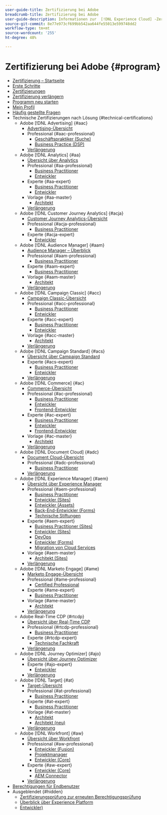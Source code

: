 ```yaml
---
user-guide-title: Zertifizierung bei Adobe
breadcrumb-title: Zertifizierung bei Adobe
user-guide-description: Informationen zur  [!DNL Experience Cloud] -Zertifizierung bei Adobe. Finden Sie heraus, was eine Zertifizierung für Sie bedeuten kann.
source-git-commit: 8e77e973cf699bb542aa644fe55013e599748dd2
workflow-type: tm+mt
source-wordcount: '255'
ht-degree: 48%

---
```



# Zertifizierung bei Adobe {#program}

+ [Zertifizierung – Startseite](overview.md)
+ [Erste Schritte](getting-started.md)
+ [Zertifizierungen](how-to-get-certified.md)
+ [Zertifizierung verlängern](renew.md)
+ [Programm neu starten](restart-program.md)
+ [Mein Profil](my-profile.md)
+ [Häufig gestellte Fragen](faq.md)
+ Technische Zertifizierungen nach Lösung {#technical-certifications}
   + Adobe [!DNL Advertising] {#aac}
      + [Advertising-Übersicht](/help/certifications/aac/aac-overview.md)
      + Professional {#aac-professional}
         + [Geschäftspraktiker (Suche)](/help/certifications/aac/aac-search-p-business.md)
         + [Business Practice (DSP)](/help/certifications/aac/aac-dsp-p-business.md)
      + [Verlängerung](/help/certifications/aac/aac-renew.md)
   + Adobe [!DNL Analytics] {#aa}
      + [Übersicht über Analytics](/help/certifications/aa/aa-overview.md)
      + Professional {#aa-professional}
         + [Business Practitioner](/help/certifications/aa/aa-p-business.md)
         + [Entwickler](/help/certifications/aa/aa-p-developer.md)
      + Experte {#aa-expert}
         + [Business Practitioner](/help/certifications/aa/aa-e-business.md)
         + [Entwickler](/help/certifications/aa/aa-e-developer.md)
      + Vorlage {#aa-master}
         + [Architekt](/help/certifications/aa/aa-m-architect.md)
      + [Verlängerung](/help/certifications/aa/aa-renew.md)
   + Adobe [!DNL Customer Journey Analytics] {#acja}
      + [Customer Journey Analytics-Übersicht](/help/certifications/acja/acja-overview.md)
      + Professional {#acja-professional}
         + [Business Practitioner](/help/certifications/acja/acja-p-business.md)
      + Experte {#acja-expert}
         + [Entwickler](/help/certifications/acja/acja-e-developer.md)
   + Adobe [!DNL Audience Manager] {#aam}
      + [Audience Manager – Überblick](/help/certifications/aam/aam-overview.md)
      + Professional {#aam-professional}
         + [Business Practitioner](/help/certifications/aam/aam-p-business.md)
      + Experte {#aam-expert}
         + [Business Practitioner](/help/certifications/aam/aam-e-business.md)
      + Vorlage {#aam-master}
         + [Architekt](/help/certifications/aam/aam-m-architect.md)
      + [Verlängerung](/help/certifications/aam/aam-renew.md)
   + Adobe [!DNL Campaign Classic] {#acc}
      + [Campaign Classic-Übersicht](/help/certifications/acc/acc-overview.md)
      + Professional {#acc-professional}
         + [Business Practitioner](/help/certifications/acc/acc-p-business.md)
         + [Entwickler](/help/certifications/acc/acc-p-developer.md)
      + Experte {#acc-expert}
         + [Business Practitioner](/help/certifications/acc/acc-e-business.md)
         + [Entwickler](/help/certifications/acc/acc-e-developer.md)
      + Vorlage {#acc-master}
         + [Architekt](/help/certifications/acc/acc-m-developer.md)
      + [Verlängerung](/help/certifications/acc/acc-renew.md)
   + Adobe [!DNL Campaign Standard] {#acs}
      + [Übersicht über Campaign Standard](/help/certifications/acs/acs-overview.md)
      + Experte {#acs-expert}
         + [Business Practitioner](/help/certifications/acs/acs-e-business.md)
         + [Entwickler](/help/certifications/acs/acs-e-developer.md)
      + [Verlängerung](/help/certifications/acs/acs-renew.md)
   + Adobe [!DNL Commerce] {#ac}
      + [Commerce-Übersicht](/help/certifications/ac/ac-overview.md)
      + Professional {#ac-professional}
         + [Business Practitioner](/help/certifications/ac/ac-p-business.md)
         + [Entwickler](/help/certifications/ac/ac-p-developer.md)
         + [Frontend-Entwickler](/help/certifications/ac/ac-p-fedeveloper0623.md)
      + Experte {#ac-expert}
         + [Business Practitioner](/help/certifications/ac/ac-e-business.md)
         + [Entwickler](/help/certifications/ac/ac-e-developer.md)
         + [Frontend-Entwickler](/help/certifications/ac/ac-e-fedeveloper0623.md)
      + Vorlage {#ac-master}
         + [Architekt](/help/certifications/ac/ac-m-architect.md)
      + [Verlängerung](/help/certifications/ac/ac-renew.md)
   + Adobe [!DNL Document Cloud] {#adc}
      + [Document Cloud-Übersicht](/help/certifications/adc/adc-overview.md)
      + Professional {#adc-professional}
         + [Business Practitioner](/help/certifications/adc/adc-p-business.md)
      + [Verlängerung](/help/certifications/adc/adc-renew.md)
   + Adobe [!DNL Experience Manager] {#aem}
      + [Übersicht über Experience Manager](/help/certifications/aem/aem-overview.md)
      + Professional {#aem-professional}
         + [Business Practitioner](/help/certifications/aem/aem-p-business.md)
         + [Entwickler (Sites)](/help/certifications/aem/aem-sites-p-developer.md)
         + [Entwickler (Assets)](/help/certifications/aem/aem-assets-p-developer.md)
         + [Back-End-Entwickler (Forms)](/help/certifications/aem/aem-forms-p-bedeveloper.md)
         + [Technische Stiftungen](/help/certifications/aem/aem-p-foundations.md)
      + Experte {#aem-expert}
         + [Business Practitioner (Sites)](/help/certifications/aem/aem-sites-e-business.md)
         + [Entwickler (Sites)](/help/certifications/aem/aem-sites-e-developer.md)
         + [DevOps](/help/certifications/aem/aem-devops-e-engineer.md)
         + [Entwickler (Forms)](/help/certifications/aem/aem-forms-e-developer.md)
         + [Migration von Cloud Services](/help/certifications/aem/aem-cs-e-migration.md)
      + Vorlage {#aem-master}
         + [Architekt (Sites)](/help/certifications/aem/aem-sites-m-architect.md)
      + [Verlängerung](/help/certifications/aem/aem-renew.md)
   + Adobe [!DNL Marketo Engage] {#ame}
      + [Marketo Engage-Übersicht](/help/certifications/ame/ame-overview.md)
      + Professional {#ame-professional}
         + [Certified Professional](/help/certifications/ame/ame-p.md)
      + Experte {#ame-expert}
         + [Business Practitioner](/help/certifications/ame/ame-e-business.md)
      + Vorlage {#ame-master}
         + [Architekt](/help/certifications/ame/ame-m-architect.md)
      + [Verlängerung](/help/certifications/ame/ame-renew.md)
   + Adobe Real-Time CDP {#rtcdp}
      + [Übersicht über Real-Time CDP](/help/certifications/rtcdp/rtcdp-overview.md)
      + Professional {#rtcdp-professional}
         + [Business Practitioner](/help/certifications/rtcdp/rtcdp-p-business.md)
      + Experte {#rtcdp-expert}
         + [Technische Fachkraft](/help/certifications/rtcdp/rtcdp-e-technical.md)
      + [Verlängerung](/help/certifications/rtcdp/rtcdp-renew.md)
   + Adobe [!DNL Journey Optimizer] {#ajo}
      + [Übersicht über Journey Optimizer](/help/certifications/ajo/ajo-overview.md)
      + Experte {#ajo-expert}
         + [Entwickler](/help/certifications/ajo/ajo-e-developer.md)
      + [Verlängerung](/help/certifications/ajo/ajo-renew.md)
   + Adobe [!DNL Target] {#at}
      + [Target-Übersicht](/help/certifications/at/at-overview.md)
      + Professional {#at-professional}
         + [Business Practitioner](/help/certifications/at/at-p-business.md)
      + Experte {#at-expert}
         + [Business Practitioner](/help/certifications/at/at-e-business.md)
      + Vorlage {#at-master}
         + [Architekt](/help/certifications/at/at-m-architect.md)
         + [Architekt (neu)](/help/certifications/at/at-m-architect0623.md)
      + [Verlängerung](/help/certifications/at/at-renew.md)
   + Adobe [!DNL Workfront] {#aw}
      + [Übersicht über Workfront](/help/certifications/aw/aw-overview.md)
      + Professional {#aw-professional}
         + [Entwickler (Fusion)](/help/certifications/aw/aw-fusion-p-developer.md)
         + [Projektmanager](/help/certifications/aw/aw-p-project-manager.md)
         + [Entwickler (Core)](/help/certifications/aw/aw-core-p-developer.md)
      + Experte {#aw-expert}
         + [Entwickler (Core)](/help/certifications/aw/aw-core-e-developer.md)
         + [AEM Connector](/help/certifications/aw/aw-aem-e-connector.md)
      + [Verlängerung](/help/certifications/aw/aw-renew.md)
+ [Berechtigungen für Endbenutzer](https://learning.adobe.com/certification/credentials)
+ Ausgeblendet {#hidden}
   + [Zertifizierungsprüfung zur erneuten Berechtigungsprüfung](exam-eligibility-check.md)
   + [Überblick über Experience Platform](/help/certifications/aep/aep-overview.md)
   + [Entwickler)](/help/certifications/aep/aep-e-foundations.md)